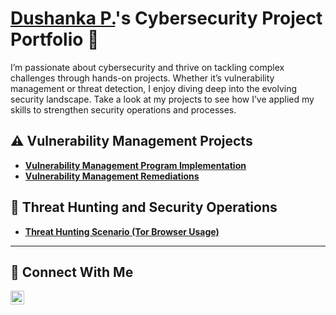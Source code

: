 # <a href="https://www.linkedin.com/in/dushanka-perera/">Dushanka P.</a>'s Cybersecurity Project Portfolio 🔐

I’m passionate about cybersecurity and thrive on tackling complex challenges through hands-on projects. Whether it’s vulnerability management or threat detection, I enjoy diving deep into the evolving security landscape. Take a look at my projects to see how I’ve applied my skills to strengthen security operations and processes.


## ⚠️ Vulnerability Management Projects

- **[Vulnerability Management Program Implementation](https://github.com/joshcybertestttttttttt/vulnerability-management-program)**
- **[Vulnerability Management Remediations](https://github.com/dushanka-p/vulnerability-management-remediations)**

## 🚨 Threat Hunting and Security Operations

- **[Threat Hunting Scenario (Tor Browser Usage)](https://github.com/joshmatytytytytyyyyyyydakor0/threat-hunting-scenario-tor)**

<hr/>

## 🤳 Connect With Me

[<img align="left" alt="___________ | LinkedIn" width="22px" src="https://cdn.jsdelivr.net/npm/simple-icons@v3/icons/linkedin.svg" />][linkedin]

[linkedin]: https://www.linkedin.com/in/dushanka-perera/
<!--
<img width="35" alt="image" src="https://github.com/user-attachments/assets/2f41c7cd-5ea8-4475-b451-a37161b6c3fb"> 
<img width="35" alt="image" src="https://github.com/user-attachments/assets/77649969-9910-4994-8b96-74a116cfb2a8">
-->
